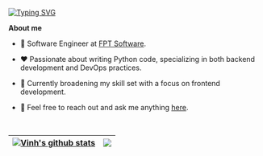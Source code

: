 [![Typing SVG](https://readme-typing-svg.demolab.com?font=Fira+Code&size=30&pause=1000&color=317FF7&random=false&width=435&lines=Hello%2C+I'm+Vinh)](https://git.io/typing-svg)

**About me**

- 💼 Software Engineer at [FPT Software](http://fptsoftware.com/).

- ❤️ Passionate about writing Python code, specializing in both backend development and DevOps practices.

- 🚀 Currently broadening my skill set with a focus on frontend development.

- 💬 Feel free to reach out and ask me anything [here](https://github.com/vinhbui107/vinhbui107/issues).

<br>

| <a href="https://github.com/vinhbui107/github-readme-stats"><img align="center" src="https://github-readme-stats-vinh-buis-projects.vercel.app/api?username=vinhbui107&show_icons=true&include_all_commits=true&hide_border=true" alt="Vinh's github stats" /></a> | <a href="https://github.com/vinhbui107/github-readme-stats"><img align="center" src="https://github-readme-stats-vinh-buis-projects.vercel.app/api/top-langs/?username=vinhbui107&layout=compact&hide_border=true" /></a> |
| ------------- | ------------- |
